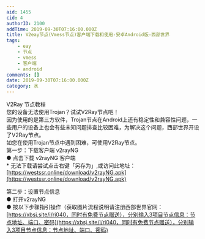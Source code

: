 ```yaml
---
aid: 1455
cid: 4
authorID: 2100
addTime: 2019-09-30T07:16:00.000Z
title: V2eay节点(Vmess节点)客户端下载和使用-安卓Android版-西部世界
tags:
    - eay
    - 节点
    - vmess
    - 客户端
    - android
comments: []
date: 2019-09-30T07:16:00.000Z
category: 水
---
```


V2Ray 节点教程  
您的设备无法使用Trojan？试试V2Ray节点吧！  
因为使用的是第三方软件，Trojan节点在Android上还有稳定性和兼容性问题，一些用户的设备上也会有些未知问题排查比较困难，为解决这个问题，西部世界开设了V2Ray节点。  
如您在使用Trojan节点中遇到困难，可使用V2Ray节点。  
第一步：下载客户端 v2rayNG  
● 点击下载 v2rayNG 客户端  
\* 无法下载请尝试点击右键「另存为」,或访问此地址：[https://westssr.online/download/v2rayNG.apk](https://westssr.online/download/v2rayNG.apk)

第二步：设置节点信息  
● 打开v2rayNG  
● 按以下步骤指引操作（获取图片流程说明请注册西部世界官网：[https://xbsj.site/i/ri040，同时有免费节点赠送），分别输入3项目节点信息：节点地址、端口、密码](https://xbsj.site/i/ri040，同时有免费节点赠送），分别输入3项目节点信息：节点地址、端口、密码)
